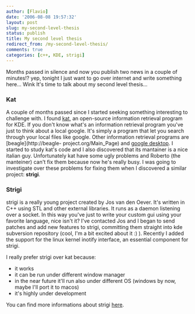 ```yaml
---
author: [Flavio]
date: '2006-08-08 19:57:32'
layout: post
slug: my-second-level-thesis
status: publish
title: My second level thesis
redirect_from: /my-second-level-thesis/
comments: true
categories: [c++, KDE, strigi]
---
```


Months passed in silence and now you publish two news in a couple of minutes!?
yep, tonight I just want to go over internet and write something here... Wink
It's time to talk about my second level thesis...

### Kat

A couple of months passed since I started seeking something interesting to
challenge with. I found [kat](http://kat.mandriva.com/), an open-source
information retrieval program for KDE. If you don't know what's an information
retrieval program you've just to think about a local google. It's simply a
program that let you search through your local files like google. Other
information retrieval programs are [beagle](http://beagle-
project.org/Main_Page) and [google desktop](http://desktop.google.com/). I
started to study kat's code and I also discovered that its mantainer is a nice
italian guy. Unfortunately kat have some ugly problems and Roberto (the
manteiner) can't fix them because now he's really busy. I was going to
investigate over these problems for fixing them when I discovered a similar
project: **strigi**.

### Strigi

strigi is a really young project created by Jos van den Oever. It's written in
C++ using STL and other external libraries. It runs as a daemon listening over
a socket. In this way you've just to write your custom gui using your favorite
language, nice isn't it? I've contacted Jos and I began to send patches and
add new features to strigi, committing them straight into kde subversion
repository (cool, I'm a bit excited about it :) ). Recently I added the
support for the linux kernel inotify interface, an essential component for
strigi.

I really prefer strigi over kat because:

  * it works
  * it can be run under different window manager
  * in the near future it'll run also under different OS (windows by now, maybe I'll port it to macos)
  * it's highly under development
  
You can find more informations about strigi [here](http://strigi.sf.net).

